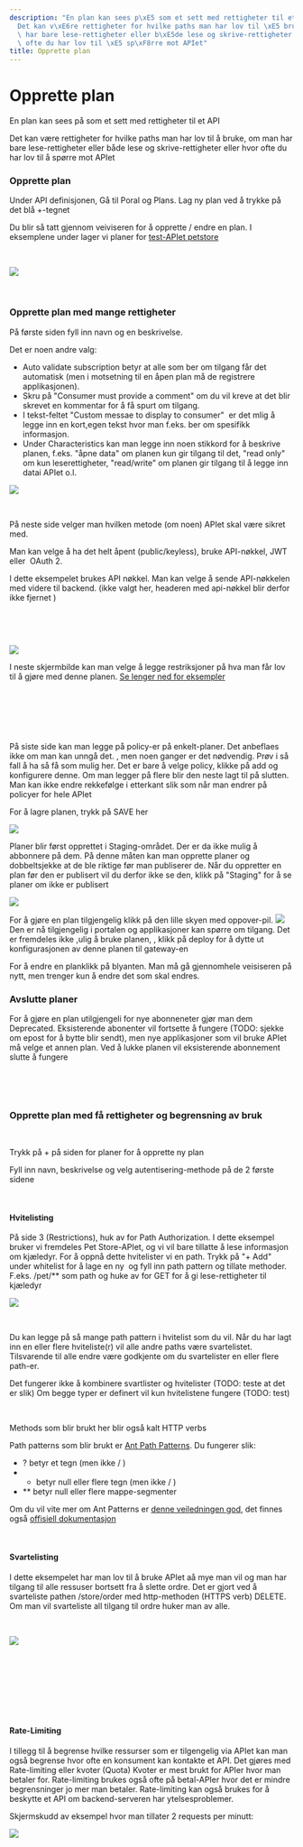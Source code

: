```yaml
---
description: "En plan kan sees p\xE5 som et sett med rettigheter til et API\n\n\n\
  Det kan v\xE6re rettigheter for hvilke paths man har lov til \xE5 bruke, om man\
  \ har bare lese-rettigheter eller b\xE5de lese og skrive-rettigheter eller hvor\
  \ ofte du har lov til \xE5 sp\xF8rre mot APIet"
title: Opprette plan
---
```


# Opprette plan

En plan kan sees på som et sett med rettigheter til et API


Det kan være rettigheter for hvilke paths man har lov til å bruke, om man har bare lese-rettigheter eller både lese og skrive-rettigheter eller hvor ofte du har lov til å spørre mot APIet


### Opprette plan


Under API definisjonen, Gå til Poral og Plans. Lag ny plan ved å trykke på det blå +-tegnet


Du blir så tatt gjennom veiviseren for å opprette / endre en plan. I eksemplene under lager vi planer for [test-APIet petstore](https://petstore3.swagger.io/) 


 


![](/datadeling/img/image-20200928124644-1.png)


 


### Opprette plan med mange rettigheter


På første siden fyll inn navn og en beskrivelse.


Det er noen andre valg:


* Auto validate subscription betyr at alle som ber om tilgang får det automatisk (men i motsetning til en åpen plan må de registrere applikasjonen).
* Skru på "Consumer must provide a comment" om du vil kreve at det blir skrevet en kommentar for å få spurt om tilgang.
* I tekst-feltet "Custom messae to display to consumer"  er det mlig å legge inn en kort,egen tekst hvor man f.eks. ber om spesifikk informasjon.
* Under Characteristics kan man legge inn noen stikkord for å beskrive planen, f.eks. "åpne data" om planen kun gir tilgang til det, "read only" om kun leserettigheter, "read/write" om planen gir tilgang til å legge inn datai APIet o.l.


![](/datadeling/img/image-20200928150931-1.png)


 


På neste side velger man hvilken metode (om noen) APIet skal være sikret med.


Man kan velge å ha det helt åpent (public/keyless), bruke API-nøkkel, JWT eller  OAuth 2.


I dette eksempelet brukes API nøkkel. Man kan velge å sende API-nøkkelen med videre til backend. (ikke valgt her, headeren med api-nøkkel blir derfor ikke fjernet )


 


 


![](/datadeling/img/image-20200928152040-3.png)


I neste skjermbilde kan man velge å legge restriksjoner på hva man får lov til å gjøre med denne planen. [Se lenger ned for eksempler](#restrictions)


  

 


 


 


På siste side kan man legge på policy-er på enkelt-planer. Det anbeflaes ikke om man kan unngå det. , men noen ganger er det nødvendig. Prøv i så fall å ha så få som mulig her. Det er bare å velge policy, klikke på add og konfigurere denne. Om man legger på flere blir den neste lagt til på slutten. Man kan ikke endre rekkefølge i etterkant slik som når man endrer på policyer for hele APIet


For å lagre planen, trykk på SAVE her


![](/datadeling/img/image-20200928155158-6.png)


Planer blir først opprettet i Staging-området. Der er da ikke mulig å abbonnere på dem. På denne måten kan man opprette planer og dobbeltsjekke at de ble riktige før man publiserer de. Når du oppretter en plan før den er publisert vil du derfor ikke se den, klikk på "Staging" for å se planer om ikke er publisert


![](/datadeling/img/image-20200928155423-7.png)


For å gjøre en plan tilgjengelig klikk på den lille skyen med oppover-pil. ![](/datadeling/img/image-20200928155734-8.png) Den er nå tilgjengelig i portalen og applikasjoner kan spørre om tilgang. Det  er fremdeles ikke ,ulig å bruke planen, , klikk på deploy for å dytte ut konfigurasjonen av denne planen til gateway-en


For å endre en planklikk på blyanten. Man må gå gjennomhele veisiseren på nytt, men trenger kun å endre det som skal endres.


### Avslutte planer


For å gjøre en plan utilgjengeli for nye abonneneter gjør man dem Deprecated. Eksisterende abonenter vil fortsette å fungere (TODO: sjekke om epost for å bytte blir sendt), men nye applikasjoner som vil bruke APIet må velge et annen plan. Ved å lukke planen vil eksisterende abonnement slutte å fungere


 


 


### Opprette plan med få rettigheter og begrensning av bruk


 


Trykk på + på siden for planer for å opprette ny plan


Fyll inn navn, beskrivelse og velg autentisering-methode på de 2 første sidene


 


#### Hvitelisting


På side 3 (Restrictions), huk av for Path Authorization. I dette eksempel bruker vi fremdeles Pet Store-APIet, og vi vil bare tillatte å lese informasjon om kjæledyr. For å oppnå dette hvitelister vi en path. Trykk på "+ Add" under whitelist for å lage en ny  og fyll inn path pattern og tillate methoder. F.eks. /pet/** som path og huke av for GET for å gi lese-rettigheter til  kjæledyr


![](/datadeling/img/image-20200930180731-1.png)


 


Du kan legge på så mange path pattern i hvitelist som du vil. Når du har lagt inn en eller flere hviteliste(r) vil alle andre paths være svartelistet. Tilsvarende til alle endre være godkjente om du svartelister en eller flere path-er.


Det fungerer ikke å kombinere svartlister og hvitelister (TODO: teste at det er slik) Om begge typer er definert vil kun hvitelistene fungere (TODO: test)


 


Methods som blir brukt her blir også kalt HTTP verbs


Path patterns som blir brukt er [Ant Path Patterns](http://ant.apache.org/). Du fungerer slik:


* ? betyr et tegn (men ikke / )
* * betyr null eller flere tegn (men ikke / )
* ** betyr null eller flere mappe-segmenter


Om du vil vite mer om Ant Patterns er [denne veiledningen god,](https://confluence.atlassian.com/fisheye/pattern-matching-guide-960155410.html) det finnes også [offisiell dokumentasjon](http://ant.apache.org/manual/dirtasks.html#patterns)


 


#### Svartelisting


I dette eksempelet har man lov til å bruke APIet aå mye man vil og man har tilgang til alle ressuser bortsett fra å slette ordre. Det er gjort ved å svarteliste pathen /store/order med http-methoden (HTTPS verb) DELETE. Om man vil svarteliste all tilgang til ordre huker man av alle.


 


![](/datadeling/img/image-20201001130341-3.png)


 


 


 


 


#### Rate-Limiting


I tillegg til å begrense hvilke ressurser som er tilgengelig via APIet kan man også begrense hvor ofte en konsument kan kontakte et API. Det gjøres med Rate-limiting eller kvoter (Quota) Kvoter er mest brukt for APIer hvor man betaler for. Rate-limiting brukes også ofte på betal-APIer hvor det er mindre begrensninger jo mer man betaler. Rate-limiting kan også brukes for å beskytte et API om backend-serveren har ytelsesproblemer.


Skjermskudd av eksempel hvor man tillater 2 requests per minutt:


![](/datadeling/img/image-20201001125524-1.png)